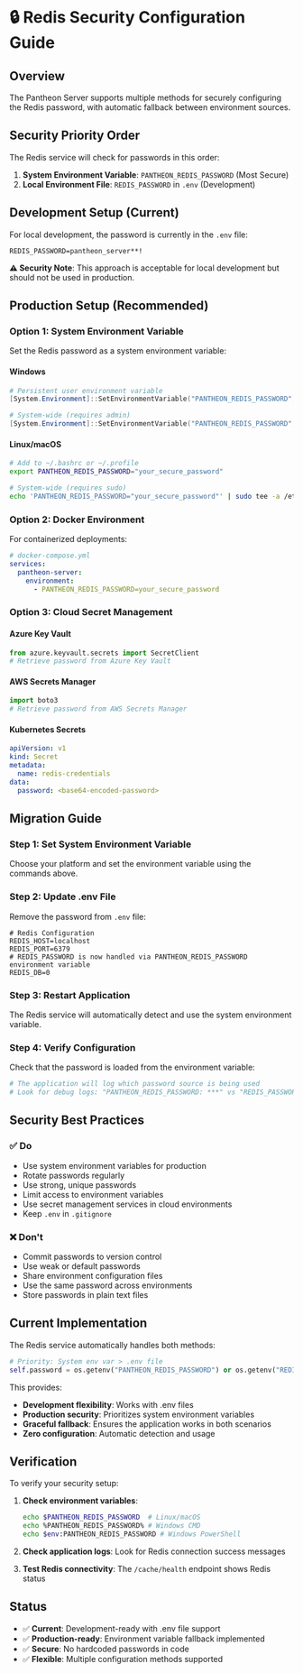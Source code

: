 # 🔒 Redis Security Configuration Guide

## Overview

The Pantheon Server supports multiple methods for securely configuring the Redis password, with automatic fallback between environment sources.

## Security Priority Order

The Redis service will check for passwords in this order:
1. **System Environment Variable**: `PANTHEON_REDIS_PASSWORD` (Most Secure)
2. **Local Environment File**: `REDIS_PASSWORD` in `.env` (Development)

## Development Setup (Current)

For local development, the password is currently in the `.env` file:

```env
REDIS_PASSWORD=pantheon_server**!
```

**⚠️ Security Note**: This approach is acceptable for local development but should not be used in production.

## Production Setup (Recommended)

### Option 1: System Environment Variable

Set the Redis password as a system environment variable:

#### Windows
```powershell
# Persistent user environment variable
[System.Environment]::SetEnvironmentVariable("PANTHEON_REDIS_PASSWORD", "your_secure_password", "User")

# System-wide (requires admin)
[System.Environment]::SetEnvironmentVariable("PANTHEON_REDIS_PASSWORD", "your_secure_password", "Machine")
```

#### Linux/macOS
```bash
# Add to ~/.bashrc or ~/.profile
export PANTHEON_REDIS_PASSWORD="your_secure_password"

# System-wide (requires sudo)
echo 'PANTHEON_REDIS_PASSWORD="your_secure_password"' | sudo tee -a /etc/environment
```

### Option 2: Docker Environment

For containerized deployments:

```yaml
# docker-compose.yml
services:
  pantheon-server:
    environment:
      - PANTHEON_REDIS_PASSWORD=your_secure_password
```

### Option 3: Cloud Secret Management

#### Azure Key Vault
```python
from azure.keyvault.secrets import SecretClient
# Retrieve password from Azure Key Vault
```

#### AWS Secrets Manager
```python
import boto3
# Retrieve password from AWS Secrets Manager
```

#### Kubernetes Secrets
```yaml
apiVersion: v1
kind: Secret
metadata:
  name: redis-credentials
data:
  password: <base64-encoded-password>
```

## Migration Guide

### Step 1: Set System Environment Variable

Choose your platform and set the environment variable using the commands above.

### Step 2: Update .env File

Remove the password from `.env` file:

```env
# Redis Configuration
REDIS_HOST=localhost
REDIS_PORT=6379
# REDIS_PASSWORD is now handled via PANTHEON_REDIS_PASSWORD environment variable
REDIS_DB=0
```

### Step 3: Restart Application

The Redis service will automatically detect and use the system environment variable.

### Step 4: Verify Configuration

Check that the password is loaded from the environment variable:

```bash
# The application will log which password source is being used
# Look for debug logs: "PANTHEON_REDIS_PASSWORD: ***" vs "REDIS_PASSWORD: ***"
```

## Security Best Practices

### ✅ Do
- Use system environment variables for production
- Rotate passwords regularly
- Use strong, unique passwords
- Limit access to environment variables
- Use secret management services in cloud environments
- Keep `.env` in `.gitignore`

### ❌ Don't
- Commit passwords to version control
- Use weak or default passwords
- Share environment configuration files
- Use the same password across environments
- Store passwords in plain text files

## Current Implementation

The Redis service automatically handles both methods:

```python
# Priority: System env var > .env file
self.password = os.getenv("PANTHEON_REDIS_PASSWORD") or os.getenv("REDIS_PASSWORD")
```

This provides:
- **Development flexibility**: Works with .env files
- **Production security**: Prioritizes system environment variables
- **Graceful fallback**: Ensures the application works in both scenarios
- **Zero configuration**: Automatic detection and usage

## Verification

To verify your security setup:

1. **Check environment variables**:
   ```bash
   echo $PANTHEON_REDIS_PASSWORD  # Linux/macOS
   echo %PANTHEON_REDIS_PASSWORD% # Windows CMD
   echo $env:PANTHEON_REDIS_PASSWORD # Windows PowerShell
   ```

2. **Check application logs**: Look for Redis connection success messages

3. **Test Redis connectivity**: The `/cache/health` endpoint shows Redis status

## Status

- ✅ **Current**: Development-ready with .env file support
- ✅ **Production-ready**: Environment variable fallback implemented
- ✅ **Secure**: No hardcoded passwords in code
- ✅ **Flexible**: Multiple configuration methods supported
